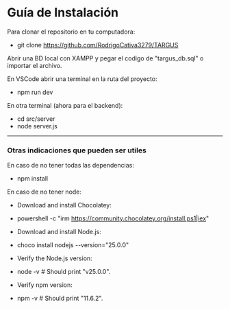 # Guía de Instalación

Para clonar el repositorio en tu computadora:
* git clone https://github.com/RodrigoCativa3279/TARGUS

Abrir una BD local con XAMPP y pegar el codigo de "targus_db.sql" o importar el archivo.

En VSCode abrir una terminal en la ruta del proyecto:
* npm run dev

En otra terminal (ahora para el backend):
* cd src/server
* node server.js


---
### Otras indicaciones que pueden ser utiles
En caso de no tener todas las dependencias:
* npm install

En caso de no tener node:
- Download and install Chocolatey:
* powershell -c "irm https://community.chocolatey.org/install.ps1|iex"
- Download and install Node.js:
* choco install nodejs --version="25.0.0"
- Verify the Node.js version:
* node -v # Should print "v25.0.0".
- Verify npm version:
* npm -v # Should print "11.6.2".
